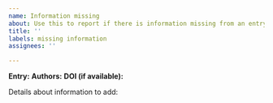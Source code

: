 ```yaml
---
name: Information missing
about: Use this to report if there is information missing from an entry in DONUT.
title: ''
labels: missing information
assignees: ''

---
```


**Entry:**
**Authors:**
**DOI (if available):**

Details about information to add:
